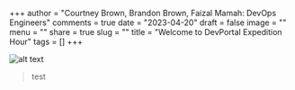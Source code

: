 +++
author = "Courtney Brown, Brandon Brown, Faizal Mamah: DevOps Engineers"
comments = true
date = "2023-04-20"
draft = false
image = ""
menu = ""
share = true
slug = ""
title = "Welcome to DevPortal Expedition Hour"
tags = []
+++

![alt text](https://blog.exigence.io/hs-fs/hubfs/298-2987566_devops-tools-clipart.png?width=3072&name=298-2987566_devops-tools-clipart.png)
> test

